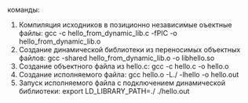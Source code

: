 команды:
1) Компиляция исходников в позиционно независимые оъектные файлы:
gcc -c hello_from_dynamic_lib.c -fPIC -o hello_from_dynamic_lib.o
2) Создание динамической библиотеки из переносимых объектных файлов:
gcc -shared hello_from_dynamic_lib.o -o libhello.so
3) Создание объектного файла из hello.c:
gcc -c hello.c -o hello.o
4) Создание исполняемого файла:
gcc hello.o -L./ -lhello -o hello.out
5) Запуск исполняемого файла с подключением динамической библиотеки:
export LD_LIBRARY_PATH=./
./hello.out
